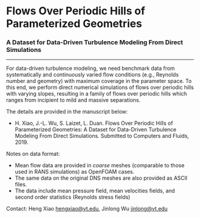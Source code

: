 # Flows Over Periodic Hills of Parameterized Geometries
### A Dataset for Data-Driven Turbulence Modeling From Direct Simulations
---------------------------------------------------------------------------------


For data-driven turbulence modeling, we need benchmark data from systematically and continuously varied flow conditions (e.g., Reynolds number and geometry) with maximum coverage in the parameter space. To this end, we perform direct numerical simulations of flows over periodic hills with varying slopes, resulting in a family of flows over periodic hills which ranges from incipient to mild and massive separations.

The details are provided in the manuscript below: 
- H. Xiao, J.-L. Wu, S. Laizet, L. Duan. Flows Over Periodic Hills of Parameterized Geometries:  A Dataset for Data-Driven Turbulence Modeling From Direct Simulations. Submitted to Computers and Fluids, 2019. 

Notes on data format:
- Mean flow data are provided in *coarse* meshes (comparable to those used in  RANS simulations) as OpenFOAM cases.
- The same data on the original DNS meshes are also provided as ASCII files.
- The data include mean pressure field, mean velocities fields, and second order statistics (Reynolds stress fields)


Contact: Heng Xiao <hengxiao@vt.edu>, Jinlong Wu <jinlong@vt.edu>

